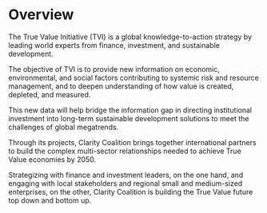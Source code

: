 # Overview

The True Value Initiative \(TVI\) is a global knowledge-to-action strategy by leading world experts from finance, investment, and sustainable development.

The objective of TVI is to provide new information on economic, environmental, and social factors contributing to systemic risk and resource management, and to deepen understanding of how value is created, depleted, and measured. 

This new data will help bridge the information gap in directing institutional investment into long-term sustainable development solutions to meet the challenges of global megatrends.

Through its projects, Clarity Coalition brings together international partners to build the complex multi-sector relationships needed to achieve True Value economies by 2050.

Strategizing with finance and investment leaders, on the one hand, and engaging with local stakeholders and regional small and medium-sized enterprises, on the other, Clarity Coalition is building the True Value future top down and bottom up.
